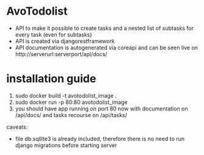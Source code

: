# AvoTodolist
- API to make it possible to create tasks and a nested list of subtasks for every task (even for subtasks) 
- API is created via djangorestframework
- API documentation is autogenerated via coreapi and can be seen live on http://serverurl:serverport/api/docs/

# installation guide
1) sudo docker build -t avotodolist_image .
2) sudo docker run -p 80:80 avotodolist_image
3) you should have app running on port 80 now with documentation on /api/docs/ and tasks recourse on /api/tasks/

caveats:
- file db.sqllite3 is already included, therefore there is no need to run django migrations before starting server


